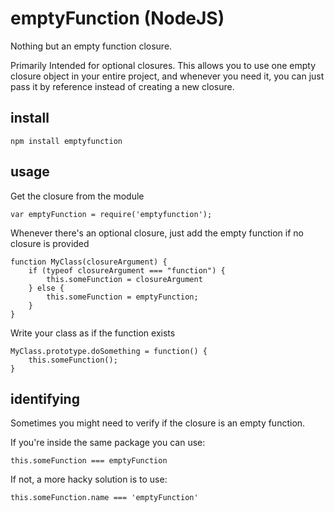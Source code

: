 # emptyFunction (NodeJS)

Nothing but an empty function closure.

Primarily Intended for optional closures. This allows you to use one empty closure object in your entire project, and whenever you need it, you can just pass it by reference instead of creating a new closure.

## install

    npm install emptyfunction
    
## usage

Get the closure from the module

    var emptyFunction = require('emptyfunction');

Whenever there's an optional closure, just add the empty function if no closure is provided
    
    function MyClass(closureArgument) {
        if (typeof closureArgument === "function") {
            this.someFunction = closureArgument
        } else {
            this.someFunction = emptyFunction;
        }
    }

Write your class as if the function exists

    MyClass.prototype.doSomething = function() {
        this.someFunction();
    }
    
## identifying

Sometimes you might need to verify if the closure is an empty function.

If you're inside the same package you can use:

    this.someFunction === emptyFunction

If not, a more hacky solution is to use:    

    this.someFunction.name === 'emptyFunction'